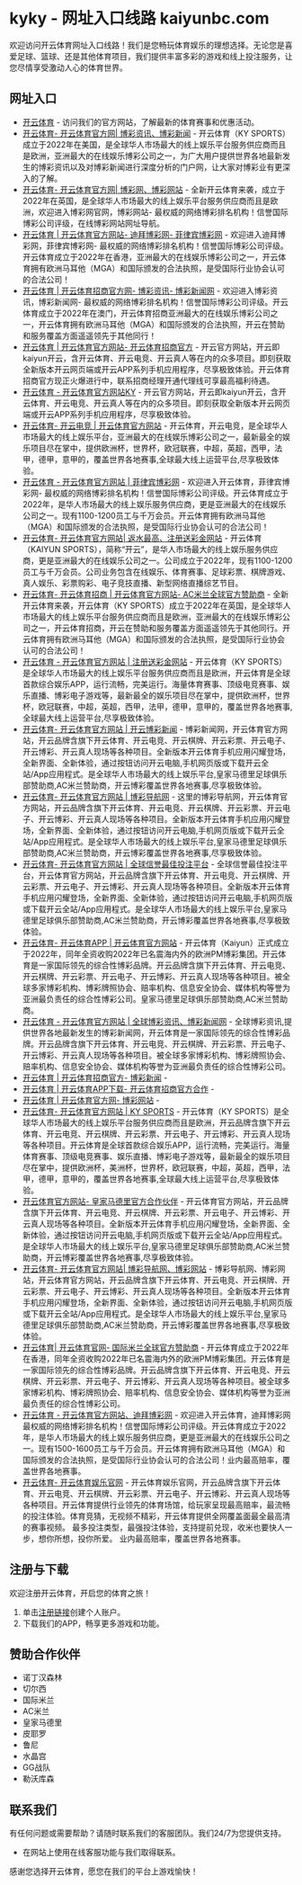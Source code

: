 # kyky - 网址入口线路 kaiyunbc.com

欢迎访问开云体育网址入口线路！我们是您畅玩体育娱乐的理想选择。无论您是喜爱足球、篮球、还是其他体育项目，我们提供丰富多彩的游戏和线上投注服务，让您尽情享受激动人心的体育世界。

## 网址入口

- [开云体育](https://www.kaiyun-cc.com/) - 访问我们的官方网站，了解最新的体育赛事和优惠活动。
- [开云体育- 开云体育官方网| 博彩资讯、博彩新闻](otakunoie.com) - 开云体育（KY SPORTS）成立于2022年在美国，是全球华人市场最大的线上娱乐平台服务供应商而且是欧洲，亚洲最大的在线娱乐博彩公司之一，为广大用户提供世界各地最新发生的博彩资讯以及对博彩新闻进行深度分析的门户网，让大家对博彩业有更深入的了解。
- [开云体育- 开云体育官方网| 博彩网、博彩网站](wtfclips.com) - 全新开云体育来袭，成立于2022年在英国，是全球华人市场最大的线上娱乐平台服务供应商而且是欧洲，欢迎进入博彩网官网，博彩网站- 最权威的网络博彩排名机构！信誉国际博彩公司评级，在线博彩网站网址导航。
- [开云体育 |  开云体育官方网站- 迪拜博彩网- 菲律宾博彩网](mdelam.com) - 欢迎进入迪拜博彩网，菲律宾博彩网- 最权威的网络博彩排名机构！信誉国际博彩公司评级。开云体育成立于2022年在香港，亚洲最大的在线娱乐博彩公司之一，开云体育拥有欧洲马耳他（MGA）和国际颁发的合法执照，是受国际行业协会认可的合法公司！
- [开云体育 |  开云体育招商官方网- 博彩资讯- 博彩新闻网](orweight.com) - 欢迎进入博彩资讯，博彩新闻网- 最权威的网络博彩排名机构！信誉国际博彩公司评级。开云体育成立于2022年在澳门，开云体育招商亚洲最大的在线娱乐博彩公司之一，开云体育拥有欧洲马耳他（MGA）和国际颁发的合法执照，开云在赞助和服务覆盖方面遥遥领先于其他同行！
- [开云体育 |  开云体育官方网站- 开云体育招商官方](kobebryantshoes10.com) - 开云官方网站，开云即kaiyun开云，含开云体育、开云电竞、开云真人等在内的众多项目。即刻获取全新版本开云网页端或开云APP系列手机应用程序，尽享极致体验。开云体育招商官方现正火爆进行中，联系招商经理开通代理线可享最高福利待遇。
- [开云体育 -  开云体育官方网站KY](kaiyun-cc.com) - 开云官方网站，开云即kaiyun开云，含开云体育、开云电竞、开云真人等在内的众多项目。即刻获取全新版本开云网页端或开云APP系列手机应用程序，尽享极致体验。
- [开云体育- 开云电竞 | 开云体育官方网站](kaga-rc.com) - 开云体育，开云电竞，是全球华人市场最大的线上娱乐平台，亚洲最大的在线娱乐博彩公司之一，最新最全的娱乐项目尽在掌中，提供欧洲杯，世界杯，欧冠联赛，中超，英超，西甲，法甲，德甲，意甲的，覆盖世界各地赛事,全球最大线上运营平台,尽享极致体验。
- [开云体育 - 开云体育官方网站 | 菲律宾博彩网](theg2store.com) - 欢迎进入开云体育，菲律宾博彩网- 最权威的网络博彩排名机构！信誉国际博彩公司评级。开云体育成立于2022年，是华人市场最大的线上娱乐服务供应商，更是亚洲最大的在线娱乐公司之一。现有1100-1200员工与千万会员。开云体育拥有欧洲马耳他（MGA）和国际颁发的合法执照，是受国际行业协会认可的合法公司！
- [开云体育- 开云体育官方网站| 返水最高、注册送彩金网站](kyf9.com) - 开云体育（KAIYUN SPORTS），简称“开云”，是华人市场最大的线上娱乐服务供应商，更是亚洲最大的在线娱乐公司之一。公司成立于2022年，现有1100-1200员工与千万会员。公司业务包含在线娱乐、体育赛事、足球彩票、棋牌游戏、真人娱乐、彩票购彩、电子竞技直播、新型网络直播综艺节目。
- [开云体育- 开云体育招商 | 开云体育官方网站- AC米兰全球官方赞助商](kyf1.com) - 全新开云体育来袭，开云体育（KY SPORTS）成立于2022年在英国，是全球华人市场最大的线上娱乐平台服务供应商而且是欧洲，亚洲最大的在线娱乐博彩公司之一，开云体育招商，开云在赞助和服务覆盖方面遥遥领先于其他同行。开云体育拥有欧洲马耳他（MGA）和国际颁发的合法执照，是受国际行业协会认可的合法公司！
- [开云体育 - 开云体育官方网站 | 注册送彩金网站](cgwwww.com) - 开云体育（KY SPORTS）是全球华人市场最大的线上娱乐平台服务供应商而且是欧洲，开云体育是全球首款综合娱乐APP，运行流畅，完美运行。海量体育赛事、顶级电竞赛事、娱乐直播、博彩电子游戏等，最新最全的娱乐项目尽在掌中，提供欧洲杯，世界杯，欧冠联赛，中超，英超，西甲，法甲，德甲，意甲的，覆盖世界各地赛事,全球最大线上运营平台,尽享极致体验。
- [开云体育- 开云体育官方网站 | 开云博彩新闻](tea0376.com) - 博彩新闻网，开云体育官方网站，开云品牌含旗下开云体育、开云电竞、开云棋牌、开云彩票、开云电子、开云博彩、开云真人现场等各种项目。全新版本开云体育手机应用闪耀登场，全新界面、全新体验，通过按钮访问开云电脑,手机网页版或下载开云全站/App应用程式。是全球华人市场最大的线上娱乐平台,皇家马德里足球俱乐部赞助商,AC米兰赞助商，开云博彩覆盖世界各地赛事,尽享极致体验。
- [开云体育- 开云体育官方网站 | 博彩导航网](7756pt.com) - 这里的博彩导航网，开云体育官方网站，开云品牌含旗下开云体育、开云电竞、开云棋牌、开云彩票、开云电子、开云博彩、开云真人现场等各种项目。全新版本开云体育手机应用闪耀登场，全新界面、全新体验，通过按钮访问开云电脑,手机网页版或下载开云全站/App应用程式。是全球华人市场最大的线上娱乐平台,皇家马德里足球俱乐部赞助商,AC米兰赞助商，开云博彩覆盖世界各地赛事,尽享极致体验。
- [开云体育- 开云体育官方网站 | 全球信誉最佳投注平台](bjmingjun.com) - 全球信誉最佳投注平台，开云体育官方网站，开云品牌含旗下开云体育、开云电竞、开云棋牌、开云彩票、开云电子、开云博彩、开云真人现场等各种项目。全新版本开云体育手机应用闪耀登场，全新界面、全新体验，通过按钮访问开云电脑,手机网页版或下载开云全站/App应用程式。是全球华人市场最大的线上娱乐平台,皇家马德里足球俱乐部赞助商,AC米兰赞助商，开云博彩覆盖世界各地赛事,尽享极致体验。
- [开云体育- 开云体育APP | 开云体育官方网站](bhkmall.com) - 开云体育（Kaiyun）正式成立于2022年，同年全资收购2022年已名震海内外的欧洲PM博彩集团。开云体育是一家国际领先的综合性博彩品牌。开云品牌含旗下开云体育、开云电竞、开云棋牌、开云彩票、开云电子、开云博彩、开云真人现场等各种项目。被全球多家博彩机构、博彩牌照协会、赔率机构、信息安全协会、媒体机构等誉为亚洲最负责任的综合性博彩公司。皇家马德里足球俱乐部赞助商,AC米兰赞助商。
- [开云体育 - 开云体育官方网站 | 全球博彩资讯、博彩新闻网](363wz.com) - 全球博彩资讯,提供世界各地最新发生的博彩新闻网，开云体育是一家国际领先的综合性博彩品牌。开云品牌含旗下开云体育、开云电竞、开云棋牌、开云彩票、开云电子、开云博彩、开云真人现场等各种项目。被全球多家博彩机构、博彩牌照协会、赔率机构、信息安全协会、媒体机构等誉为亚洲最负责任的综合性博彩公司。
- [开云体育 |  开云体育招商官方- 博彩新闻](skalahu.com) - 
- [开云体育 |  开云体育APP下载- 开云体育招商官方合作](dpfhbl.com) - 
- [开云体育 |  开云体育官方网- 博彩网站](yushangmedia.com) - 
- [开云体育- 开云体育官方网站 | KY SPORTS](pchnr.com) - 开云体育（KY SPORTS）是全球华人市场最大的线上娱乐平台服务供应商而且是欧洲，开云品牌含旗下开云体育、开云电竞、开云棋牌、开云彩票、开云电子、开云博彩、开云真人现场等各种项目。开云体育是全球首款综合娱乐APP，运行流畅，完美运行。海量体育赛事、顶级电竞赛事、娱乐直播、博彩电子游戏等，最新最全的娱乐项目尽在掌中，提供欧洲杯，美洲杯，世界杯，欧冠联赛，中超，英超，西甲，法甲，德甲，意甲的，覆盖世界各地赛事,全球最大线上运营平台,尽享极致体验。
- [开云体育官方网站- 皇家马德里官方合作伙伴](kyf3.com) - 开云体育官方网站，开云品牌含旗下开云体育、开云电竞、开云棋牌、开云彩票、开云电子、开云博彩、开云真人现场等各种项目。全新版本开云体育手机应用闪耀登场，全新界面、全新体验，通过按钮访问开云电脑,手机网页版或下载开云全站/App应用程式。是全球华人市场最大的线上娱乐平台,皇家马德里足球俱乐部赞助商,AC米兰赞助商，开云博彩覆盖世界各地赛事,尽享极致体验。
- [开云体育- 开云体育官方网站| 博彩导航网、博彩网站](besthomedecorguide.com) - 博彩导航网、博彩网站，开云体育官方网站，开云品牌含旗下开云体育、开云电竞、开云棋牌、开云彩票、开云电子、开云博彩、开云真人现场等各种项目。全新版本开云体育手机应用闪耀登场，全新界面、全新体验，通过按钮访问开云电脑,手机网页版或下载开云全站/App应用程式。是全球华人市场最大的线上娱乐平台,皇家马德里足球俱乐部赞助商,AC米兰赞助商，开云博彩覆盖世界各地赛事,尽享极致体验。
- [开云体育| 开云体育官网- 国际米兰全球官方赞助商](cezarypaciorek.com) - 开云体育成立于2022年在香港，同年全资收购2022年已名震海内外的欧洲PM博彩集团。开云体育是一家国际领先的综合性博彩品牌。开云品牌含旗下开云体育、开云电竞、开云棋牌、开云彩票、开云电子、开云博彩、开云真人现场等各种项目。被全球多家博彩机构、博彩牌照协会、赔率机构、信息安全协会、媒体机构等誉为亚洲最负责任的综合性博彩公司。
- [开云体育 - 开云体育官方网站、迪拜博彩网](jieyuanjie.com) - 欢迎进入开云体育，迪拜博彩网最权威的网络博彩排名机构！信誉国际博彩公司评级。开云体育成立于2022年，是华人市场最大的线上娱乐服务供应商，更是亚洲最大的在线娱乐公司之一。现有1500-1600员工与千万会员。开云体育拥有欧洲马耳他（MGA）和国际颁发的合法执照，是受国际行业协会认可的合法公司！业内最高赔率，覆盖世界各地赛事。
- [开云体育- 开云体育娱乐官网](goodsorigin.com) - 开云体育娱乐官网，开云品牌含旗下开云体育、开云电竞、开云棋牌、开云彩票、开云电子、开云博彩、开云真人现场等各种项目。开云体育提供行业领先的体育场馆，给玩家呈现最高赔率，最流畅的投注体验。体育竞猜，无视频不精彩，开云体育提供全网覆盖面最全最高清的赛事视频。 最多投注类型，最强投注体验，支持提前兑现，收米也要快人一步，想你所想，投你所爱。 业内最高赔率，覆盖世界各地赛事。
## 注册与下载

欢迎注册开云体育，开启您的体育之旅！

1. 单击[注册链接](https://kaiyuntiyu.github.io)创建个人账户。
2. 下载我们的APP，畅享更多游戏和功能。

## 赞助合作伙伴

- 诺丁汉森林
- 切尔西
- 国际米兰
- AC米兰
- 皇家马德里
- 皮耶罗
- 鲁尼
- 水晶宫
- GG战队
- 勒沃库森

## 联系我们

有任何问题或需要帮助？请随时联系我们的客服团队。我们24/7为您提供支持。

- 在网站上使用在线客服功能与我们取得联系。

感谢您选择开云体育，愿您在我们的平台上游戏愉快！

